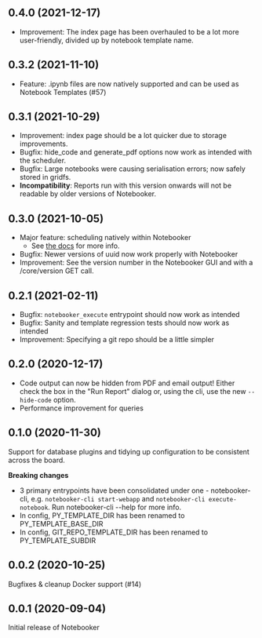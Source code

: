 0.4.0 (2021-12-17)
------------------

* Improvement: The index page has been overhauled to be a lot more user-friendly, divided up by notebook template name.

0.3.2 (2021-11-10)
------------------

* Feature: .ipynb files are now natively supported and can be used as Notebook Templates (#57)


0.3.1 (2021-10-29)
------------------

* Improvement: index page should be a lot quicker due to storage improvements.
* Bugfix: hide_code and generate_pdf options now work as intended with the scheduler.
* Bugfix: Large notebooks were causing serialisation errors; now safely stored in gridfs.
* **Incompatibility**: Reports run with this version onwards will not be readable by older versions of Notebooker.


0.3.0 (2021-10-05)
------------------

* Major feature: scheduling natively within Notebooker
    * See [the docs](https://notebooker.readthedocs.io/en/latest/webapp/webapp.html#scheduling-a-report) for more info.
* Bugfix: Newer versions of uuid now work properly with Notebooker
* Improvement: See the version number in the Notebooker GUI and with a /core/version GET call.


0.2.1 (2021-02-11) 
------------------

* Bugfix: `notebooker_execute` entrypoint should now work as intended
* Bugfix: Sanity and template regression tests should now work as intended
* Improvement: Specifying a git repo should be a little simpler


0.2.0 (2020-12-17)
------------------
* Code output can now be hidden from PDF and email output! Either check the box in the "Run Report" dialog or, using the cli, use the new `--hide-code` option.
* Performance improvement for queries


0.1.0 (2020-11-30)
------------------
Support for database plugins and tidying up configuration to be consistent across the board.

**Breaking changes**
* 3 primary entrypoints have been consolidated under one - notebooker-cli, e.g. `notebooker-cli start-webapp` and `notebooker-cli execute-notebook`. Run notebooker-cli --help for more info. 
* In config, PY_TEMPLATE_DIR has been renamed to PY_TEMPLATE_BASE_DIR
* In config, GIT_REPO_TEMPLATE_DIR has been renamed to PY_TEMPLATE_SUBDIR

0.0.2 (2020-10-25)
------------------
Bugfixes & cleanup
Docker support (#14)


0.0.1 (2020-09-04)
------------------
Initial release of Notebooker
